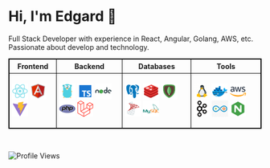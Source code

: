 # Hi, I'm Edgard 👋

Full Stack Developer with experience in React, Angular, Golang, AWS, etc. Passionate about develop and technology.

<!-- # Frontend

<p align="left">
<img src="img/react.png" alt="React" width="32" height="32">
<img src="img/angular.png" alt="Angular" width="32" height="32">
<img src="img/vite.png" alt="Vite" width="32" height="32">
</p>

# Backend

<p align="left">
<img src="img/golang.png" alt="Golang" width="32" height="32">
<img src="img/typescript.png" alt="TypeScript" width="32" height="32">
<img src="img/node.png" alt="NodeJS" width="32" height="32">
<img src="img/php.png" alt="PHP" width="32" height="32">
<img src="img/laravel.svg" alt="Laravel" width="32" height="32">
</p>

# Databases

<p align="left">
<img src="img/postgresql.png" alt="NodeJS" width="32" height="32">
<img src="img/redis.png" alt="Redis" width="32" height="32">
<img src="img/mongodb.png" alt="MongoDB" width="32" height="32">
<img src="img/sqlserver.png" alt="SQL Server" width="32" height="32">
<img src="img/mysql.png" alt="MySQL" width="32" height="32">
<p>

# Tools

<p align="left">
<img src="img/linux.gif" alt="Linux" width="32" height="32">
<img src="img/docker.png" alt="Docker" width="32" height="32">
<img src="img/aws.png" alt="Amazon Web Services" width="32" height="32">
<img src="img/kafka.svg" alt="Apache Kafka" width="32" height="32">
<img src="img/cicd.png" alt="Continuous Integration" width="32" height="32">
<img src="img/nginx.png" alt="Nginx" width="32" height="32">
<p>

<br> -->

<table style="border: 1px solid black; border-collapse: collapse;">
  <tr>
    <th style="border: 1px solid black; padding: 5px;">Frontend</th>
    <th style="border: 1px solid black; padding: 5px;">Backend</th>
    <th style="border: 1px solid black; padding: 5px;">Databases</th>
    <th style="border: 1px solid black; padding: 5px;">Tools</th>
  </tr>
  <tr>    
    <td style="border: 1px solid black; padding: 5px;">
        <p align="left">
            <img src="img/react.png" alt="React" width="32" height="32">
            <img src="img/angular.png" alt="Angular" width="32" height="32">
            <img src="img/vite.png" alt="Vite" width="32" height="32">
        </p>
    </td>
    <td style="border: 1px solid black; padding: 5px;">
        <p align="left">
            <img src="img/golang.png" alt="Golang" width="32" height="32">
            <img src="img/typescript.png" alt="TypeScript" width="32" height="32">
            <img src="img/node.png" alt="NodeJS" width="32" height="32">
            <img src="img/php.png" alt="PHP" width="32" height="32">
            <img src="img/laravel.svg" alt="Laravel" width="32" height="32">
        </p>    
    </td>
    <td style="border: 1px solid black; padding: 5px;">
        <p align="left">
            <img src="img/postgresql.png" alt="NodeJS" width="32" height="32">
            <img src="img/redis.png" alt="Redis" width="32" height="32">
            <img src="img/mongodb.png" alt="MongoDB" width="32" height="32">
            <img src="img/sqlserver.png" alt="SQL Server" width="32" height="32">
            <img src="img/mysql.png" alt="MySQL" width="32" height="32">
        </p>
    </td>
    <td style="border: 1px solid black; padding: 5px;">
        <p align="left">
            <img src="img/linux.gif" alt="Linux" width="32" height="32">
            <img src="img/docker.png" alt="Docker" width="32" height="32">
            <img src="img/aws.png" alt="Amazon Web Services" width="32" height="32">
            <img src="img/kafka.svg" alt="Apache Kafka" width="32" height="32">
            <img src="img/cicd.png" alt="Continuous Integration" width="32" height="32">
            <img src="img/nginx.png" alt="Nginx" width="32" height="32">
        <p>
    </td>    
  </tr>
</table>

<br>

![Profile Views](https://komarev.com/ghpvc/?username=ebarquero85&color=blue)
